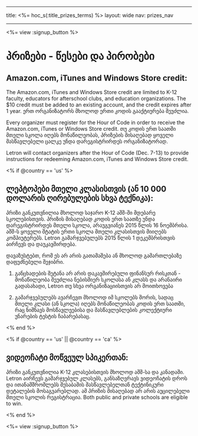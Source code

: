 * * *

title: <%= hoc_s(:title_prizes_terms) %> layout: wide nav: prizes_nav

* * *

<%= view :signup_button %>

# პრიზები - წესები და პირობები

## Amazon.com, iTunes and Windows Store credit:

The Amazon.com, iTunes and Windows Store credit are limited to K-12 faculty, educators for afterschool clubs, and education organizations. The $10 credit must be added to an existing account, and the credit expires after 1 year. ერთ ორგანიზატორს მხოლოდ ერთი კოდის გააქტიურება შეუძლია.

Every organizer must register for the Hour of Code in order to receive the Amazon.com, iTunes or Windows Store credit. თუ კოდის ერთ საათში მთელი სკოლა იღებს მონაწილეობას, პრიზების მისაღებად ყოველი მასწავლებელი ცალკე უნდა დარეგისტრირდეს ორგანიზატორად.

Letron will contact organizers after the Hour of Code (Dec. 7-13) to provide instructions for redeeming Amazon.com, iTunes and Windows Store credit.

<% if @country == 'us' %>

## ლეპტოპები მთელი კლასისთვის (ან 10 000 დოლარის ღირებულების სხვა ტექნიკა):

პრიზი განკუთვნილია მხოლოდ საჯარო K-12 აშშ-ში მდებარე სკოლებისთვის. პრიზის მისაღებად კოდის ერთ საათზე უნდა დარეგისტრირდეს მთელი სკოლა, არაუგვიანეს 2015 წლის 16 ნოემბრისა. აშშ-ს ყოველი შტატის ერთი სკოლა მთელი კლასისთვის მიიღებს კომპიუტერებს. Letron გამარჯვებულებს 2015 წლის 1 დეკემბრისთვის აირჩევს და დაუკავშირდება.

დავაზუსტებთ, რომ ეს არ არის გათამაშება ან მხოლოდ გამართლებაზე დაფუძნებული შეჯიბრი.

1) განცხადების შეტანა არ არის დაკავშირებული ფინანსურ რისკთან - მონაწილეობა შეუძლია ნებისმიერ სკოლასა ან კლასს და არანაირი გადასახადი, Letron თუ სხვა ორგანიზაციისთვის არ მოითხოვება

2) გამარჯვებულებს ავარჩევთ მხოლოდ იმ სკოლებს შორის, სადაც მთელი კლასი (ან სკოლა) იღებს მონაწილეობას კოდის ერთ საათში, რაც ნიშნავს მოსწავლეებისა და მასწავლებლების კოლექტიური უნარების ტესტის ჩაბარებასაც.

<% end %>

<% if @country == 'us' || @country == 'ca' %>

## ვიდეოჩატი მოწვეულ სპიკერთან:

პრიზი განკუთვნილია K-12 კლასებისთვის მხოლოდ აშშ-სა და კანადაში. Letron აირჩევს გამარჯვებულ კლასებს, განსაზღვრავს ვიდეოჩატის დროს და ითანამშრომლებს შესაბამის მასწავლებელთან ტექტინიკური დეტალების მოსაგვარებლად. ამ პრიზის მისაღებად არ არის აუცილებელი მთელი სკოლის რეგისტრაცია. Both public and private schools are eligible to win.

<% end %>

<%= view :signup_button %>
